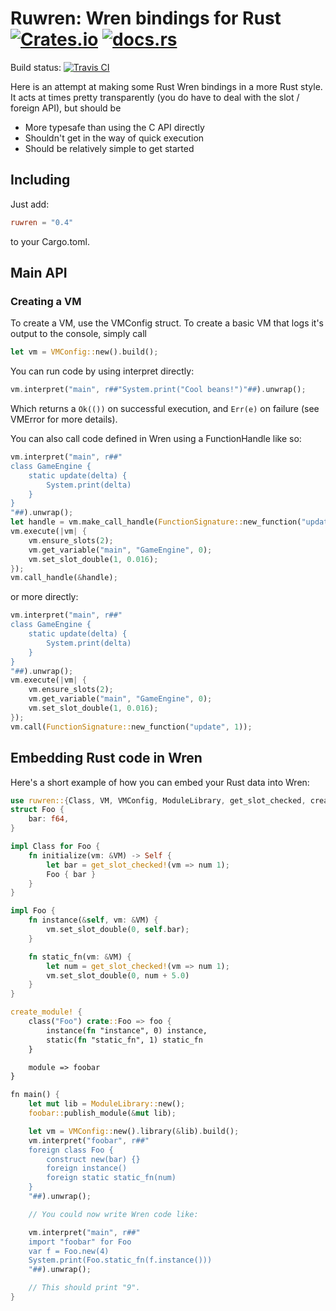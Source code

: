 # Ruwren: Wren bindings for Rust [![Crates.io](https://img.shields.io/crates/v/ruwren)](https://crates.io/crates/ruwren) [![docs.rs](https://docs.rs/ruwren/badge.svg)](https://docs.rs/ruwren/)

Build status: [![Travis CI](https://travis-ci.com/Jengamon/ruwren.svg?branch=master)](https://travis-ci.com/github/Jengamon/ruwren)

Here is an attempt at making some Rust Wren bindings in a more Rust style.
It acts at times pretty transparently (you do have to deal with the slot / foreign API), but should be 

- More typesafe than using the C API directly
- Shouldn't get in the way of quick execution
- Should be relatively simple to get started

## Including

Just add:

```toml
ruwren = "0.4"
```

to your Cargo.toml.

## Main API

### Creating a VM

To create a VM, use the VMConfig struct. To create a basic VM that logs it's output to the console, simply call

```rust
let vm = VMConfig::new().build();
```

You can run code by using interpret directly:

```rust
vm.interpret("main", r##"System.print("Cool beans!")"##).unwrap();
```

Which returns a `Ok(())` on successful execution, and `Err(e)` on failure (see VMError for more details).

You can also call code defined in Wren using a FunctionHandle like so:

```rust
vm.interpret("main", r##"
class GameEngine {
    static update(delta) {
        System.print(delta)
    }
}
"##).unwrap();
let handle = vm.make_call_handle(FunctionSignature::new_function("update", 1));
vm.execute(|vm| {
    vm.ensure_slots(2);
    vm.get_variable("main", "GameEngine", 0);
    vm.set_slot_double(1, 0.016);
});
vm.call_handle(&handle);
```

or more directly:

```rust
vm.interpret("main", r##"
class GameEngine {
    static update(delta) {
        System.print(delta)
    }
}
"##).unwrap();
vm.execute(|vm| {
    vm.ensure_slots(2);
    vm.get_variable("main", "GameEngine", 0);
    vm.set_slot_double(1, 0.016);
});
vm.call(FunctionSignature::new_function("update", 1));
```

## Embedding Rust code in Wren

Here's a short example of how you can embed your Rust data into Wren:

```rust
use ruwren::{Class, VM, VMConfig, ModuleLibrary, get_slot_checked, create_module};
struct Foo {
    bar: f64,
}

impl Class for Foo {
    fn initialize(vm: &VM) -> Self {
        let bar = get_slot_checked!(vm => num 1);
        Foo { bar }
    }
}

impl Foo {
    fn instance(&self, vm: &VM) {
        vm.set_slot_double(0, self.bar);
    }

    fn static_fn(vm: &VM) {
        let num = get_slot_checked!(vm => num 1);
        vm.set_slot_double(0, num + 5.0)
    }
}

create_module! {
    class("Foo") crate::Foo => foo {
        instance(fn "instance", 0) instance,
        static(fn "static_fn", 1) static_fn
    }

    module => foobar
}

fn main() {
    let mut lib = ModuleLibrary::new();
    foobar::publish_module(&mut lib);

    let vm = VMConfig::new().library(&lib).build();
    vm.interpret("foobar", r##"
    foreign class Foo {
        construct new(bar) {}
        foreign instance()
        foreign static static_fn(num)
    }
    "##).unwrap();

    // You could now write Wren code like:

    vm.interpret("main", r##"
    import "foobar" for Foo
    var f = Foo.new(4)
    System.print(Foo.static_fn(f.instance()))
    "##).unwrap();

    // This should print "9".
}
```
